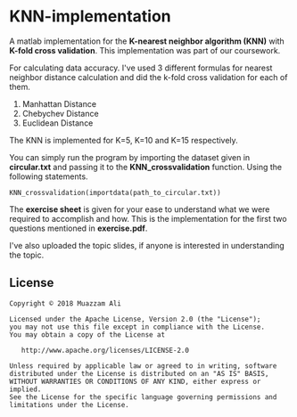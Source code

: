 # KNN-implementation

A matlab implementation for the **K-nearest neighbor algorithm (KNN)** with **K-fold cross validation**. This implementation was part of our coursework.

For calculating data accuracy. I've used 3 different formulas for nearest neighbor distance calculation and did the k-fold cross validation for each of them. 

1. Manhattan Distance
2. Chebychev Distance
3. Euclidean Distance

The KNN is implemented for K=5, K=10 and K=15 respectively.

You can simply run the program by importing the dataset given in **circular.txt** and passing it to the **KNN_crossvalidation** function. Using the following statements.

```
KNN_crossvalidation(importdata(path_to_circular.txt))
```
The **exercise sheet** is given for your ease to understand what we were required to accomplish and how. This is the implementation for the first two questions mentioned in **exercise.pdf**.

I've also uploaded the topic slides, if anyone is interested in understanding the topic.


## License
```
Copyright © 2018 Muazzam Ali

Licensed under the Apache License, Version 2.0 (the "License");
you may not use this file except in compliance with the License.
You may obtain a copy of the License at

   http://www.apache.org/licenses/LICENSE-2.0

Unless required by applicable law or agreed to in writing, software
distributed under the License is distributed on an "AS IS" BASIS,
WITHOUT WARRANTIES OR CONDITIONS OF ANY KIND, either express or implied.
See the License for the specific language governing permissions and
limitations under the License.
```
